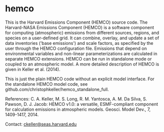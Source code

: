hemco
=====

This is the Harvard Emissions Component (HEMCO) source code. The Harvard-NASA Emissions Component (HEMCO) is a software 
component for computing (atmospheric) emissions from different sources, regions, and species on a user-defined grid. It 
can combine, overlay, and update a set of data inventories ('base emissions') and scale factors, as specified by the 
user through the HEMCO configuration file. Emissions that depend on environmental variables and non-linear 
parameterizations are calculated in separate HEMCO extensions. HEMCO can be run in standalone mode or coupled to an 
atmospheric model.
A more detailed description of HEMCO is given in Keller et al. (2014).

This is just the plain HEMCO code without an explicit model interface. For the standalone HEMCO model code, see
github.com/christophkeller/hemco_standalone_full.

References: C. A. Keller, M. S. Long, R. M. Yantosca, A. M. Da Silva, S. Pawson, D. J. Jacob: HEMCO v1.0: a versatile,
ESMF-compliant component for calculation emissions in atmospheric models. Geosci. Model Dev., 7, 1409-1417, 2014.

Contact: ckeller@seas.harvard.edu
